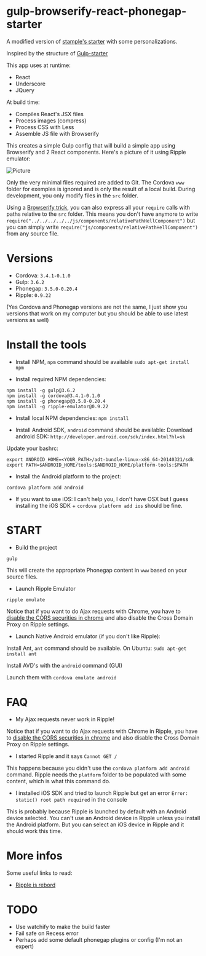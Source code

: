 gulp-browserify-react-phonegap-starter
================

A modified version of [stample's starter](https://github.com/stample/gulp-browserify-react-phonegap-starter) with some personalizations.

Inspired by the structure of [Gulp-starter](https://github.com/greypants/gulp-starter)

This app uses at runtime: 

- React 
- Underscore 
- JQuery


At build time:

- Compiles React's JSX files
- Process images (compress)
- Process CSS with Less
- Assemble JS file with Browserify

This creates a simple Gulp config that will build a simple app using Browserify and 2 React components. Here's a picture of it using Ripple emulator:

![Picture](http://sebastien.lorber.free.fr/phonegap-react.png)

Only the very minimal files required are added to Git. The Cordova `www` folder for exemples is ignored and is only the result of a local build. During development, you only modify files in the `src` folder.

Using a [Browserify trick](https://github.com/greypants/gulp-starter/issues/17), you can also express all your `require` calls with paths relative to the `src` folder. This means you don't have anymore to write `require("../../../../../js/components/relativePathHellComponent")` but you can simply write `require("js/components/relativePathHellComponent")` from any source file.


# Versions

- Cordova: `3.4.1-0.1.0`
- Gulp: `3.6.2`
- Phonegap: `3.5.0-0.20.4`
- Ripple: `0.9.22`

(Yes Cordova and Phonegap versions are not the same, I just show you versions that work on my computer but you should be able to use latest versions as well)

# Install the tools

- Install NPM, `npm` command should be available `sudo apt-get install npm`

- Install required NPM dependencies:
```
npm install -g gulp@3.6.2
npm install -g cordova@3.4.1-0.1.0
npm install -g phonegap@3.5.0-0.20.4
npm install -g ripple-emulator@0.9.22
```

- Install local NPM dependencies: `npm install`

- Install Android SDK, `android` command should be available:
Download android SDK: `http://developer.android.com/sdk/index.html?hl=sk`

Update your bashrc:
```
export ANDROID_HOME=<YOUR_PATH>/adt-bundle-linux-x86_64-20140321/sdk
export PATH=$ANDROID_HOME/tools:$ANDROID_HOME/platform-tools:$PATH
```

- Install the Android platform to the project:
```
cordova platform add android
```


- If you want to use iOS: I can't help you, I don't have OSX but I guess installing the iOS SDK + `cordova platform add ios` should be fine.


# START

- Build the project

```
gulp
```

This will create the appropriate Phonegap content in `www` based on your source files.

- Launch Ripple Emulator

```
ripple emulate
```

Notice that if you want to do Ajax requests with Chrome, you have to [disable the CORS securities in chrome](http://stackoverflow.com/questions/3102819/disable-same-origin-policy-in-chrome) and also disable the Cross Domain Proxy on Ripple settings.


- Launch Native Android emulator (if you don't like Ripple):

Install Ant, `ant` command should be available. On Ubuntu: `sudo apt-get install ant`

Install AVD's with the `android` command (GUI)

Launch them with `cordova emulate android` 

# FAQ

- My Ajax requests never work in Ripple!

Notice that if you want to do Ajax requests with Chrome in Ripple, you have to [disable the CORS securities in chrome](http://stackoverflow.com/questions/3102819/disable-same-origin-policy-in-chrome) and also disable the Cross Domain Proxy on Ripple settings.

- I started Ripple and it says `Cannot GET /`

This happens because you didn't use the `cordova platform add android` command. Ripple needs the `platform` folder to be populated with some content, which is what this command do.

- I installed iOS SDK and tried to launch Ripple but get an error `Error: static() root path required` in the console

This is probably because Ripple is launched by default with an Android device selected. 
You can't use an Android device in Ripple unless you install the Android platform. But you can select an iOS device in Ripple and it should work this time.


# More infos

Some useful links to read:

- [Ripple is rebord](http://www.raymondcamden.com/index.cfm/2013/11/5/Ripple-is-Reborn)

# TODO

- Use watchify to make the build faster
- Fail safe on Recess error
- Perhaps add some default phonegap plugins or config (I'm not an expert)
